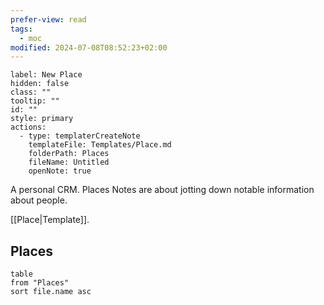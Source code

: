 ```yaml
---
prefer-view: read
tags:
  - moc
modified: 2024-07-08T08:52:23+02:00
---
```

```meta-bind-button
label: New Place
hidden: false
class: ""
tooltip: ""
id: ""
style: primary
actions:
  - type: templaterCreateNote
    templateFile: Templates/Place.md
    folderPath: Places
    fileName: Untitled
    openNote: true

```

A personal CRM. Places Notes are about jotting down notable information about people.

[[Place|Template]].

## Places
```dataview
table
from "Places"
sort file.name asc
```